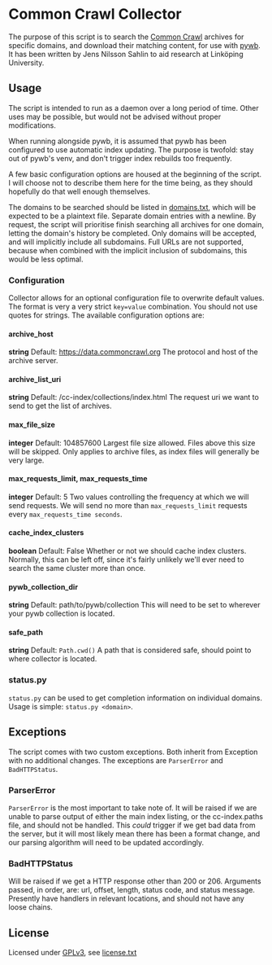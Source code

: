 # Common Crawl Collector
The purpose of this script is to search the [Common Crawl](https://commoncrawl.org) archives for specific domains, and download their matching content, for use with [pywb](https://pywb.readthedocs.io/). It has been written by Jens Nilsson Sahlin to aid research at Linköping University.

## Usage
The script is intended to run as a daemon over a long period of time. Other uses may be possible, but would not be advised without proper modifications.

When running alongside pywb, it is assumed that pywb has been configured to use automatic index updating. The purpose is twofold: stay out of pywb's venv, and don't trigger index rebuilds too frequently.

A few basic configuration options are housed at the beginning of the script. I will choose not to describe them here for the time being, as they should hopefully do that well enough themselves.

The domains to be searched should be listed in [domains.txt](domains.txt), which will be expected to be a plaintext file. Separate domain entries with a newline. By request, the script will prioritise finish searching all archives for one domain, letting the domain's history be completed. Only domains will be accepted, and will implicitly include all subdomains. Full URLs are not supported, because when combined with the implicit inclusion of subdomains, this would be less optimal.

### Configuration
Collector allows for an optional configuration file to overwrite default values. The format is very a very strict `key=value` combination. You should not use quotes for strings. The available configuration options are:

#### archive_host
**string**
Default: https://data.commoncrawl.org
The protocol and host of the archive server.

#### archive_list_uri
**string**
Default: /cc-index/collections/index.html
The request uri we want to send to get the list of archives.

#### max_file_size
**integer**
Default: 104857600
Largest file size allowed. Files above this size will be skipped. Only applies to archive files, as index files will generally be very large.

#### max_requests_limit, max_requests_time
**integer**
Default: 5
Two values controlling the frequency at which we will send requests. We will send no more than `max_requests_limit` requests every `max_requests_time seconds`.

#### cache_index_clusters
**boolean**
Default: False
Whether or not we should cache index clusters. Normally, this can be left off, since it's fairly unlikely we'll ever need to search the same cluster more than once.

#### pywb_collection_dir
**string**
Default: path/to/pywb/collection
This will need to be set to wherever your pywb collection is located.

#### safe_path
**string**
Default: `Path.cwd()`
A path that is considered safe, should point to where collector is located.

### status.py
`status.py` can be used to get completion information on individual domains. Usage is simple: `status.py <domain>`. 

## Exceptions
The script comes with two custom exceptions. Both inherit from Exception with no additional changes. The exceptions are `ParserError` and `BadHTTPStatus`.

### ParserError
`ParserError` is the most important to take note of. It will be raised if we are unable to parse output of either the main index listing, or the cc-index.paths file, and should not be handled. This _could_ trigger if we get bad data from the server, but it will most likely mean there has been a format change, and our parsing algorithm will need to be updated accordingly.

### BadHTTPStatus
Will be raised if we get a HTTP response other than 200 or 206. Arguments passed, in order, are: url, offset, length, status code, and status message. Presently have handlers in relevant locations, and should not have any loose chains.

## License
Licensed under [GPLv3](https://www.gnu.org/licenses/gpl-3.0.html), see [license.txt](license.txt)